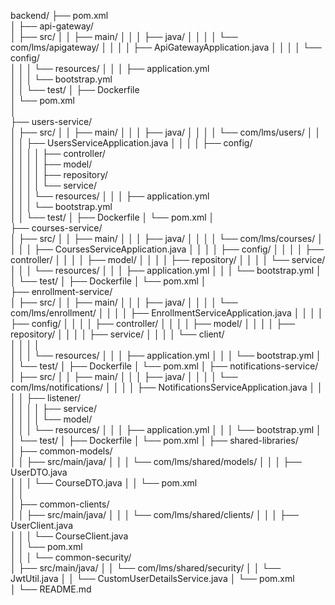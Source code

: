 backend/
├── pom.xml                                    
│
├── api-gateway/                               
│   ├── src/
│   │   ├── main/
│   │   │   ├── java/
│   │   │   │   └── com/lms/apigateway/
│   │   │   │       ├── ApiGatewayApplication.java
│   │   │   │       └── config/                
│   │   │   └── resources/
│   │   │       ├── application.yml            
│   │   │       └── bootstrap.yml              
│   │   └── test/
│   ├── Dockerfile                             
│   └── pom.xml                                
│                                              
├── users-service/                             
│   ├── src/
│   │   ├── main/
│   │   │   ├── java/
│   │   │   │   └── com/lms/users/
│   │   │   │       ├── UsersServiceApplication.java
│   │   │   │       ├── config/                
│   │   │   │       ├── controller/            
│   │   │   │       ├── model/                 
│   │   │   │       ├── repository/            
│   │   │   │       └── service/               
│   │   │   └── resources/
│   │   │       ├── application.yml            
│   │   │       └── bootstrap.yml              
│   │   └── test/
│   ├── Dockerfile
│   └── pom.xml
│                                               
├── courses-service/                            
│   ├── src/
│   │   ├── main/
│   │   │   ├── java/
│   │   │   │   └── com/lms/courses/
│   │   │   │       ├── CoursesServiceApplication.java
│   │   │   │       ├── config/
│   │   │   │       ├── controller/
│   │   │   │       ├── model/
│   │   │   │       ├── repository/
│   │   │   │       └── service/
│   │   │   └── resources/
│   │   │       ├── application.yml
│   │   │       └── bootstrap.yml
│   │   └── test/
│   ├── Dockerfile
│   └── pom.xml
│                                               
├── enrollment-service/                         
│   ├── src/
│   │   ├── main/
│   │   │   ├── java/
│   │   │   │   └── com/lms/enrollment/
│   │   │   │       ├── EnrollmentServiceApplication.java
│   │   │   │       ├── config/
│   │   │   │       ├── controller/
│   │   │   │       ├── model/
│   │   │   │       ├── repository/
│   │   │   │       ├── service/
│   │   │   │       └── client/                 
│   │   │   │                                   
│   │   │   └── resources/
│   │   │       ├── application.yml
│   │   │       └── bootstrap.yml
│   │   └── test/
│   ├── Dockerfile
│   └── pom.xml
│
├── notifications-service/                      
│   ├── src/
│   │   ├── main/
│   │   │   ├── java/
│   │   │   │   └── com/lms/notifications/
│   │   │   │       ├── NotificationsServiceApplication.java
│   │   │   │       ├── listener/               
│   │   │   │       ├── service/                
│   │   │   │       └── model/                  
│   │   │   └── resources/
│   │   │       ├── application.yml
│   │   │       └── bootstrap.yml
│   │   └── test/
│   ├── Dockerfile
│   └── pom.xml
│
├── shared-libraries/                           
│   ├── common-models/                          
│   │   ├── src/main/java/
│   │   │   └── com/lms/shared/models/
│   │   │       ├── UserDTO.java                
│   │   │       └── CourseDTO.java
│   │   └── pom.xml                             
│   │                                            
│   ├── common-clients/                         
│   │   ├── src/main/java/
│   │   │   └── com/lms/shared/clients/
│   │   │       ├── UserClient.java             
│   │   │       └── CourseClient.java           
│   │   └── pom.xml                             
│   │
│   └── common-security/                        
│       ├── src/main/java/
│       │   └── com/lms/shared/security/
│       │       └── JwtUtil.java
│       │       └── CustomUserDetailsService.java
│       └── pom.xml                             
│
└── README.md                                   